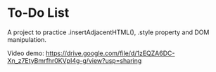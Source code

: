 # To-Do List

A project to practice .insertAdjacentHTML(), .style property and DOM manipulation.

Video demo: https://drive.google.com/file/d/1zEQZA6DC-Xn_z7EtyBmrfhr0KVpI4g-g/view?usp=sharing